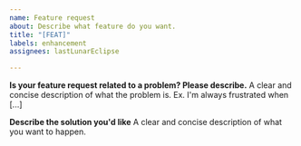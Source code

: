 ```yaml
---
name: Feature request
about: Describe what feature do you want.
title: "[FEAT]"
labels: enhancement
assignees: lastLunarEclipse

---
```


**Is your feature request related to a problem? Please describe.**
A clear and concise description of what the problem is. Ex. I'm always frustrated when [...]

**Describe the solution you'd like**
A clear and concise description of what you want to happen.
